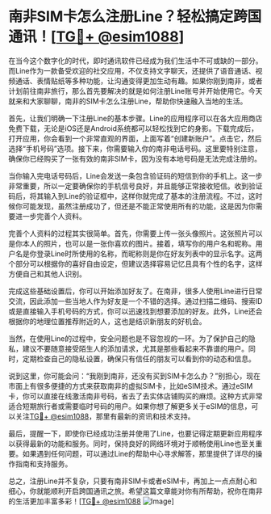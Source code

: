 # 南非SIM卡怎么注册Line？轻松搞定跨国通讯！[[TG💪+ @esim1088](https://t.me/s/esim1088)]

在当今这个数字化的时代，即时通讯软件已经成为我们生活中不可或缺的一部分。而Line作为一款备受欢迎的社交应用，不仅支持文字聊天，还提供了语音通话、视频通话、表情贴纸等多种功能，让沟通变得更加生动有趣。如果你刚到南非，或者计划前往南非旅行，那么首先要解决的就是如何注册Line账号并开始使用它。今天就来和大家聊聊，南非的SIM卡怎么注册Line，帮助你快速融入当地的生活。

首先，让我们明确一下注册Line的基本步骤。Line的应用程序可以在各大应用商店免费下载，无论是iOS还是Android系统都可以轻松找到它的身影。下载完成后，打开应用，你会看到一个非常直观的界面，上面写着“创建新账户”。点击它，然后选择“手机号码”选项。接下来，你需要输入你的南非电话号码。这里要特别注意，确保你已经购买了一张有效的南非SIM卡，因为没有本地号码是无法完成注册的。

当你输入完电话号码后，Line会发送一条包含验证码的短信到你的手机上。这一步非常重要，所以一定要确保你的手机信号良好，并且能够正常接收短信。收到验证码后，将其输入到Line的验证框中，这样你就完成了基本的注册流程。不过，这时候你可能发现，虽然注册成功了，但还是不能正常使用所有的功能，这是因为你需要进一步完善个人资料。

完善个人资料的过程其实很简单。首先，你需要上传一张头像照片。这张照片可以是你本人的照片，也可以是一张你喜欢的图片。接着，填写你的用户名和昵称。用户名是你登录Line时所使用的名称，而昵称则是你在好友列表中的显示名字。这两个部分可以根据你的喜好自由设定，但建议选择容易记忆且具有个性的名字，这样方便自己和其他人识别。

完成这些基础设置后，你可以开始添加好友了。在南非，很多人使用Line进行日常交流，因此添加一些当地人作为好友是一个不错的选择。通过扫描二维码、搜索ID或是直接输入手机号码的方式，你可以迅速找到想要添加的好友。此外，Line还会根据你的地理位置推荐附近的人，这也是结识新朋友的好机会。

当然，在使用Line的过程中，安全问题也是不容忽视的一环。为了保护自己的隐私，建议不要随意接受陌生人的添加请求，尤其是那些看起来不靠谱的用户。同时，定期检查自己的隐私设置，确保只有信任的朋友可以看到你的动态和信息。

说到这里，你可能会问：“我刚到南非，还没有买到SIM卡怎么办？”别担心，现在市面上有很多便捷的方式来获取南非的虚拟SIM卡，比如eSIM技术。通过eSIM卡，你可以直接在线激活南非号码，省去了去实体店铺购买的麻烦。这种方式非常适合短期旅行者或需要临时号码的用户。如果你想了解更多关于eSIM的信息，可以关注[TG💪+ @esim1088](https://t.me/s/esim1088)，那里有最新的资讯和技术支持。

最后，提醒一下，即使你已经成功注册并使用了Line，也要记得定期更新应用程序以获得最新的功能和服务。同时，保持良好的网络环境对于顺畅使用Line也至关重要。如果遇到任何问题，可以通过Line的帮助中心寻求解答，那里提供了详尽的操作指南和支持服务。

总之，注册Line并不复杂，只要有南非SIM卡或者eSIM卡，再加上一点点耐心和细心，你就能顺利开启跨国通讯之旅。希望这篇文章能对你有所帮助，祝你在南非的生活更加丰富多彩！[[TG💪+ @esim1088](https://t.me/s/esim1088) ![Image](https://i.postimg.cc/4NQfJmqS/Snipaste-2025-05-13-00-14-12.png)]